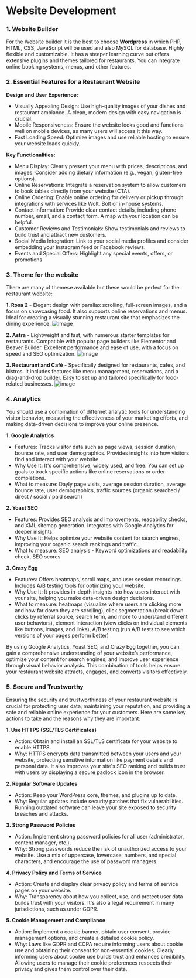 # Website Development #

### 1. Website Builder ###

For the Website builder it is the best to choose **Wordpress** in which PHP, HTML, CSS, JavaScript will be used and also MySQL for database. Highly flexible and customizable. It has a steeper learning curve but offers extensive plugins and themes tailored for restaurants. You can integrate online booking systems, menus, and other features.

### 2. Essential Features for a Restaurant Website ###

**Design and User Experience:**
+ Visually Appealing Design: Use high-quality images of your dishes and restaurant ambiance. A clean, modern design with easy navigation is crucial.
+ Mobile Responsiveness: Ensure the website looks good and functions well on mobile devices, as many users will access it this way.
+ Fast Loading Speed: Optimize images and use reliable hosting to ensure your website loads quickly.

**Key Functionalities:**
+ Menu Display: Clearly present your menu with prices, descriptions, and images. Consider adding dietary information (e.g., vegan, gluten-free options).
+ Online Reservations: Integrate a reservation system to allow customers to book tables directly from your website (CTA).
+ Online Ordering: Enable online ordering for delivery or pickup through integrations with services like Wolt, Bolt or in-house systems.
+ Contact Information: Provide clear contact details, including phone number, email, and a contact form. A map with your location can be helpful.
+ Customer Reviews and Testimonials: Show testimonials and reviews to build trust and attract new customers.
+ Social Media Integration: Link to your social media profiles and consider embedding your Instagram feed or Facebook reviews.
+ Events and Special Offers: Highlight any special events, offers, or promotions

### 3. Theme for the website ###

There are many of themese available but these would be perfect for the restaurant website:

**1. Rosa 2** -  Elegant design with parallax scrolling, full-screen images, and a focus on showcasing food. It also supports online reservations and menus. Ideal for creating a visually stunning restaurant site that emphasizes the dining experience.
![image](https://github.com/Karina856/EMarketingStrategyLVRestaurant/assets/82584494/6ff15693-5768-43ae-aef1-d4b078d9332c)


**2. Astra** -  Lightweight and fast, with numerous starter templates for restaurants. Compatible with popular page builders like Elementor and Beaver Builder. Excellent performance and ease of use, with a focus on speed and SEO optimization.
![image](https://github.com/Karina856/EMarketingStrategyLVRestaurant/assets/82584494/6d700ce6-573b-4828-ac66-447d57bd09db)

   
**3. Restaurant and Café** - Specifically designed for restaurants, cafes, and bistros. It includes features like menu management, reservations, and a drag-and-drop builder. Easy to set up and tailored specifically for food-related businesses.
![image](https://github.com/Karina856/EMarketingStrategyLVRestaurant/assets/82584494/7a61d3fb-9921-4efe-a665-d91a7a90a07e)

### 4. Analytics ###

You should use a combination of differnet analytic tools for understanding visitor behavior, measuring the effectiveness of your marketing efforts, and making data-driven decisions to improve your online presence. 

**1. Google Analytics**
+ Features: Tracks visitor data such as page views, session duration, bounce rate, and user demographics. Provides insights into how visitors find and interact with your website.
+ Why Use It: It's comprehensive, widely used, and free. You can set up goals to track specific actions like online reservations or order completions.
+ What to measure: Dayly page visits, average session duration, average bounce rate, user demographics, traffic sources (organic searched / direct / social / paid search)

**2. Yoast SEO**
+ Features: Provides SEO analysis and improvements, readability checks, and XML sitemap generation. Integrates with Google Analytics for deeper insights.
+ Why Use It: Helps optimize your website content for search engines, improving your organic search rankings and traffic.
+ What to measure: SEO analysis - Keyword optimizations and readability check, SEO scores

**3. Crazy Egg**
+ Features: Offers heatmaps, scroll maps, and user session recordings. Includes A/B testing tools for optimizing your website.
+ Why Use It: It provides in-depth insights into how users interact with your site, helping you make data-driven design decisions.
+ What to measure: heatmaps (visualize where users are clicking more and how far down they are scrolling), click segmentation (break down clicks by referral source, search term, and more to understand different user behaviors), element Interaction (view clicks on individual elements like buttons, images, and links), A/B testing (run A/B tests to see which versions of your pages perform better)

By using Google Analytics, Yoast SEO, and Crazy Egg together, you can gain a comprehensive understanding of your website’s performance, optimize your content for search engines, and improve user experience through visual behavior analysis. This combination of tools helps ensure your restaurant website attracts, engages, and converts visitors effectively.

### 5. Secure and Trustworthy ###
Ensuring the security and trustworthiness of your restaurant website is crucial for protecting user data, maintaining your reputation, and providing a safe and reliable online experience for your customers. Here are some key actions to take and the reasons why they are important:

**1. Use HTTPS (SSL/TLS Certificates)**
+ Action: Obtain and install an SSL/TLS certificate for your website to enable HTTPS.
+ Why: HTTPS encrypts data transmitted between your users and your website, protecting sensitive information like payment details and personal data. It also improves your site's SEO ranking and builds trust with users by displaying a secure padlock icon in the browser.

**2. Regular Software Updates**
+ Action: Keep your WordPress core, themes, and plugins up to date.
+ Why: Regular updates include security patches that fix vulnerabilities. Running outdated software can leave your site exposed to security breaches and attacks.

**3. Strong Password Policies**
+ Action: Implement strong password policies for all user (administrator, content manager, etc.).
+ Why: Strong passwords reduce the risk of unauthorized access to your website. Use a mix of uppercase, lowercase, numbers, and special characters, and encourage the use of password managers.

**4. Privacy Policy and Terms of Service**
+ Action: Create and display clear privacy policy and terms of service pages on your website.
+ Why: Transparency about how you collect, use, and protect user data builds trust with your visitors. It's also a legal requirement in many jurisdictions, such as under GDPR.

**5. Cookie Management and Compliance**
+ Action: Implement a cookie banner, obtain user consent, provide management options, and create a detailed cookie policy.
+ Why: Laws like GDPR and CCPA require informing users about cookie use and obtaining their consent for non-essential cookies. Clearly informing users about cookie use builds trust and enhances credibility. Allowing users to manage their cookie preferences respects their privacy and gives them control over their data.


